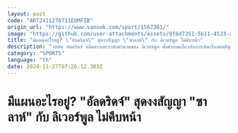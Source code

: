 ```yaml
---
layout: post
code: "ART2411270711E0MFIB"
origin_url: "https://www.sanook.com/sport/1567361/"
image: "https://github.com/user-attachments/assets/0f6d7351-5b11-4533-a216-9bfb306e83f2"
title: "มีแผนอะไรอยู่? \"อัลดริดจ์\" สุดงงสัญญา \"ซาลาห์\" กับ ลิเวอร์พูล ไม่คืบหน้า"
description: "จอห์น อัลดริดจ์ อดีตดาวเตะระดับตำนานของ ลิเวอร์พูล ตั้งคำถามเกี่ยวกับการเดินเรื่องต่อสัญญากับ โมฮาเหม็ด ซาลาห์ หลังจากที่ดาวยิงชาวอียิปต์ได้เปิดเผยว่า เขายังไม่ได้รับการติดต่อจากฝ่ายบริหารของทีมเกี่ยวกับการพูดคุยเรื่องสัญญาใหม่ ทั้งที่สัญญาปัจจุบันของเขาจะหมดลงในฤดูกาลนี้"
category: "SPORTS"
language: "th"
date: 2024-11-27T07:26:12.383Z
---
```


# มีแผนอะไรอยู่? "อัลดริดจ์" สุดงงสัญญา "ซาลาห์" กับ ลิเวอร์พูล ไม่คืบหน้า